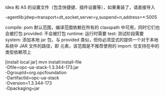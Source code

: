 idea 和 AS 的设置文件（包含快捷键、插件设置等），如果重装了，请直接导入

-agentlib:jdwp=transport=dt_socket,server=y,suspend=n,address=*:5005

compile: pom 默认范围，编译范围依赖在所有的 classpath 中可用，同时它们也会被打包
provided: 不会被打包
runtime: 运行时需要
test: 测试阶段需要
system: 添加本地 jar 包，与 provided 类似，但你必须显式的提供一个对于本地系统中 JAR 文件的路径，即 <systemPath/> 元素，该范围是不推荐使用的
import: 仅支持在<dependencyManagement>中的类型依赖项上

[install local jar]
mvn install:install-file \
-Dfile=opc-ua-stack-1.3.344-173.jar \
-DgroupId=org.opcfoundation \
-DartifactId=opc-ua-stack \
-Dversion=1.3.344-173 \
-Dpackaging=jar
